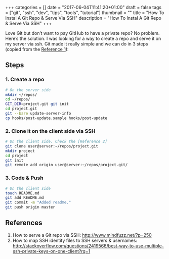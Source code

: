 +++
categories = []
date = "2017-06-04T11:41:20+01:00"
draft = false
tags = ["git", "ssh", "dev", "tips", "tools", "tutorial"]
thumbnail = ""
title = "How To Instal A Git Repo & Serve Via SSH"
description = "How To Instal A Git Repo & Serve Via SSH"
+++

Love Git but don’t want to pay GitHub to have a private repo? No problem. Here’s the solution. I was looking for a way to create a repo and serve it on my server via ssh. Git made it really simple and we can do in 3 steps (copied from the [Reference 1](http://www.mindfuzz.net/?p=250)):

## Steps

### 1. Create a repo

```bash
# On the server side
mkdir ~/repos/
cd ~/repos/
GIT_DIR=project.git git init
cd project.git
git --bare update-server-info
cp hooks/post-update.sample hooks/post-update
```

### 2. Clone it on the client side via SSH

```bash
# On the client side. Check the [Reference 2]
git clone user@server:~/repos/project.git
mkdir project
cd project
git init
git remote add origin user@server:~/repos/project.git/
```

### 3. Code & Push

```bash
# On the client side
touch README.md
git add README.md
git commit -m "Added readme."
git push origin master
```

## References

1. How to serve a Git repo via SSH: http://www.mindfuzz.net/?p=250
2. How to map SSH identity files to SSH servers & usernames: http://stackoverflow.com/questions/2419566/best-way-to-use-multiple-ssh-private-keys-on-one-client?rq=1
